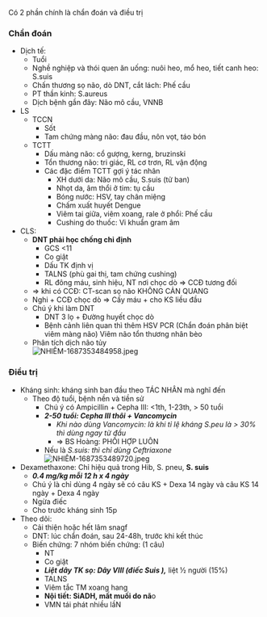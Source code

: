 Có 2 phần chính là chẩn đoán và điều trị  
### Chẩn đoán  
- Dịch tế:  
	- Tuổi  
	- Nghề nghiệp và thói quen ăn uống: nuôi heo, mổ heo, tiết canh heo: S.suis  
	- Chấn thương sọ não, dò DNT, cắt lách: Phế cầu  
	- PT thần kinh: S.aureus  
	- Dịch bệnh gần đây: Não mô cầu, VNNB  
- LS  
	- TCCN  
		- Sốt  
		- Tam chứng màng não: đau đầu, nôn vọt, táo bón  
	- TCTT  
		- Dấu màng não: cổ gượng, kerng, bruzinski  
		- Tổn thương não: tri giác, RL cơ trơn, RL vận động  
		- Các đặc điểm TCTT gợi ý tác nhân    
			- XH dưới da: Não mô cầu, S.suis (tử ban)  
			- Nhọt da, âm thổi ở tim: tụ cầu  
			- Bóng nước: HSV, tay chân miệng  
			- Chấm xuất huyết Dengue  
			- Viêm tai giữa, viêm xoang, rale ở phổi: Phế cầu  
			- Cushing do thuốc: Vi khuẩn gram âm  
- CLS:  
	- **DNT phải học chống chỉ định**  
		- GCS <11  
		- Co giật  
		- Dấu TK định vị  
		- TALNS (phù gai thị, tam chứng cushing)  
		- RL đông máu, sinh hiệu, NT nơi chọc dò => CCĐ tương đối  
	- => khi có CCĐ: CT-scan sọ não KHÔNG CẢN QUANG  
	- Nghi + CCĐ chọc dò => Cấy máu + cho KS liều đầu  
	- Chú ý khi làm DNT  
		- DNT 3 lọ + Đường huyết chọc dò  
		- Bệnh cảnh liên quan thì thêm HSV PCR (Chẩn đoán phân biệt viêm màng não) Viêm não tổn thương nhân bèo  
	- Phân tích dịch não tủy  
	  ![NHIỄM-1687353484958.jpeg](../../../200%20Files/image/image/NHI%E1%BB%84M-1687353484958.jpeg)  
### Điều trị  
- Kháng sinh: kháng sinh ban đầu theo TÁC NHÂN mà nghĩ đến  
	- Theo độ tuổi, bệnh nền và tiền sử  
		- Chú ý có Ampicillin + Cepha III: <1th, 1-23th, > 50 tuổi  
		- ***2-50 tuổi: Cepha III thôi + Vancomycin***  
			- _Khi nào dùng Vancomycin: là khi tỉ lệ kháng S.peu là > 30% thì dùng ngay từ đầu_  
			- => BS Hoàng: PHỐI HỢP LUÔN  
		- Nếu là _S.suis: thì chỉ dùng Ceftriaxone_  
  ![NHIỄM-1687353489720.jpeg](../../../200%20Files/image/image/NHI%E1%BB%84M-1687353489720.jpeg)  
- Dexamethaxone: Chỉ hiệu quả trong Hib, S. pneu, **S. suis**  
	- **_0.4 mg/kg mỗi 12 h x 4 ngày_**  
	- Chú ý là chỉ dùng 4 ngày sẽ có câu KS + Dexa 14 ngày và câu KS 14 ngày + Dexa 4 ngày  
	- Ngừa điếc  
	- Cho trước kháng sinh 15p  
- Theo dõi:  
	- Cải thiện hoặc hết lâm snagf  
	- DNT: lúc chẩn đoán, sau 24-48h, trước khi kết thúc  
	- Biến chứng: 7 nhóm biến chứng: (1 câu)  
		- NT  
		- Co giật  
		- **_Liệt dây TK sọ: Dây VIII (điếc Suis ),_** liệt ½ người (15%)  
		- TALNS  
		- Viêm tắc TM xoang hang  
		- **Nội tiết: SiADH, mất muối do nã**o  
		- VMN tái phát nhiều lầN